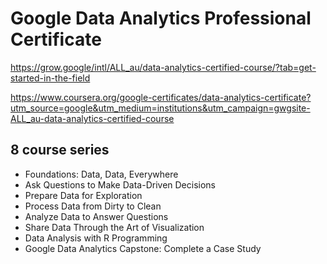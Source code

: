 # Google Data Analytics Professional Certificate

https://grow.google/intl/ALL_au/data-analytics-certified-course/?tab=get-started-in-the-field

https://www.coursera.org/google-certificates/data-analytics-certificate?utm_source=google&utm_medium=institutions&utm_campaign=gwgsite-ALL_au-data-analytics-certified-course

## 8 course series

- Foundations: Data, Data, Everywhere
- Ask Questions to Make Data-Driven Decisions
- Prepare Data for Exploration
- Process Data from Dirty to Clean
- Analyze Data to Answer Questions
- Share Data Through the Art of Visualization
- Data Analysis with R Programming
- Google Data Analytics Capstone: Complete a Case Study
